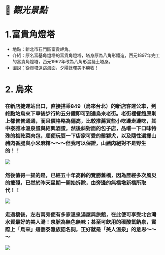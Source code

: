 # 🍠 ***觀光景點***

# 1.富貴角燈塔

- 地點：​新北市石門區富貴岬角。
- 介紹：原名富基角燈塔的富貴角燈塔，塔身原為八角形鐵造，西元1897年完工的富貴角燈塔，西元1962年改為八角形混凝土塔身。
- 圖說：從燈塔遠跳海面，夕陽餘暉美不勝收！

# 2. 烏來
### 在新店捷運站出口，直接搭乘849（烏來台北）的新店客運公車，到終點站烏來下車後步行約五分鐘即可到達烏來老街。老街裡餐館原則上都普普通通，而且價格略為偏高，比較推薦買些小吃邊走邊吃，其中泰雅冰溫泉蛋與紹興酒蛋，然後斜對面的包子店，品嚐一下口味特殊的梅乾菜肉包，順便玩耍一下店家可愛的鬃獅犬，以及隨性選擇山豬肉香腸與小米麻糬～～～但我可以保證，山豬肉絕對不是野生的！！

![](https://i.imgur.com/Koq24vM.png)

### 然後值得一提的是，已經五十年高齡的覽勝舊橋，因為歷經多次風災的摧殘，已然於昨天星期一開始拆除，由旁邊的無橋墩新橋所取代！！

![](https://i.imgur.com/YPUagNd.png)

### 走過橋後，左右兩旁便有多家溫泉湯屋與旅館，在此便可享受北台灣水質最好的美人湯！泉脈為無色無味；甚至可飲用的碳酸氫鈉泉，實際上「烏來」這個泰雅族語名詞，正好就是「美人溫泉」的意思～～～


![](https://i.imgur.com/ajdir0D.png)

